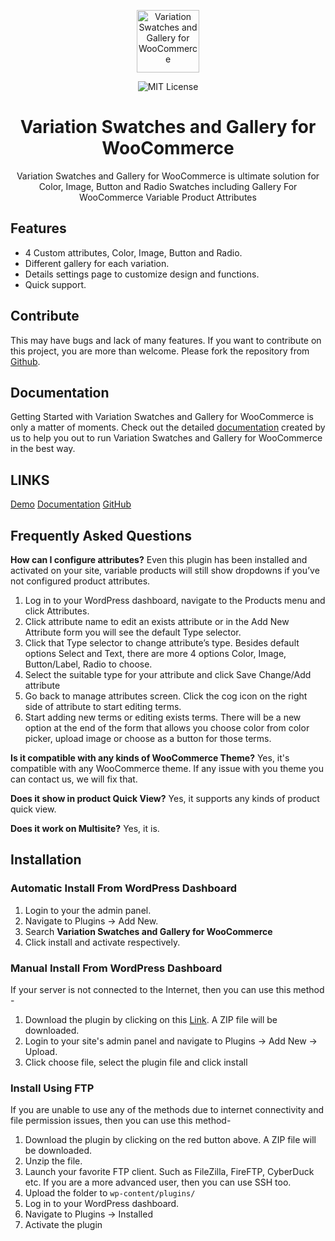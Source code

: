 
<p align="center"><img src="https://demo.zqe.io/app/plugins/variation-swatches-and-gallery/admin/imgs/icon.svg" height="100" alt="Variation Swatches and Gallery for WooCommerce" /></p>

<p align="center">
  <img alt="MIT License" src="https://img.shields.io/github/license/zqelab/variation-swatches-and-gallery?color=%23525ddc&style=flat-square" />
</p>

<h1 align="center"><strong>Variation Swatches and Gallery for WooCommerce</strong></h1>

<p align="center">
  Variation Swatches and Gallery for WooCommerce is ultimate solution for Color, Image, Button and Radio Swatches including Gallery For WooCommerce Variable Product Attributes 
</p>

## Features

* 4 Custom attributes, Color, Image, Button and Radio.
* Different gallery for each variation.
* Details settings page to customize design and functions.
* Quick support.

## Contribute

This may have bugs and lack of many features. If you want to contribute on this project, you are more than welcome. Please fork the repository from [Github](https://github.com/zqelab/variation-swatches-and-gallery).

## Documentation

Getting Started with Variation Swatches and Gallery for WooCommerce is only a matter of moments.
Check out the detailed [documentation](https://zqe.io/docs/variation-swatches-and-gallery-documentation/) created by us to help you out to run Variation Swatches and Gallery for WooCommerce in the best way.

## LINKS

[Demo](https://demo.zqe.io/variation-swatches-and-gallery)
[Documentation](https://zqe.io/docs/variation-swatches-and-gallery-documentation)
[GitHub](https://github.com/akdevs/variation-swatches-and-gallery)

## Frequently Asked Questions

 **How can I configure attributes?**
Even this plugin has been installed and activated on your site, variable products will still show dropdowns if you’ve not configured product attributes.

1. Log in to your WordPress dashboard, navigate to the Products menu and click Attributes.
2. Click attribute name to edit an exists attribute or in the Add New Attribute form you will see the default Type selector.
3. Click that Type selector to change attribute’s type. Besides default options Select and Text, there are more 4 options Color, Image, Button/Label, Radio to choose.
4. Select the suitable type for your attribute and click Save Change/Add attribute
5. Go back to manage attributes screen. Click the cog icon on the right side of attribute to start editing terms.
6. Start adding new terms or editing exists terms. There will be a new option at the end of the form that allows you choose  color from color picker, upload image or choose as a button for those terms.

**Is it compatible with any kinds of WooCommerce Theme?** 
Yes, it's compatible with any WooCommerce theme. If any issue with you theme you can contact us, we will fix that. 

**Does it show in product Quick View?** 
Yes, it supports any kinds of product quick view.

**Does it work on Multisite?**
Yes, it is.

## Installation

### Automatic Install From WordPress Dashboard

1. Login to your the admin panel.
2. Navigate to Plugins -> Add New.
3. Search **Variation Swatches and Gallery for WooCommerce**
4. Click install and activate respectively.

### Manual Install From WordPress Dashboard

If your server is not connected to the Internet, then you can use this method - 

1. Download the plugin by clicking on this [Link](https://downloads.wordpress.org/plugin/variation-swatches-and-gallery.zip). A ZIP file will be downloaded.
2. Login to your site's admin panel and navigate to Plugins -> Add New -> Upload.
3. Click choose file, select the plugin file and click install

### Install Using FTP

If you are unable to use any of the methods due to internet connectivity and file permission issues, then you can use this method-

1. Download the plugin by clicking on the red button above. A ZIP file will be downloaded.
2. Unzip the file.
3. Launch your favorite FTP client. Such as FileZilla, FireFTP, CyberDuck etc. If you are a more advanced user, then you can use SSH too.
4. Upload the folder to `wp-content/plugins/`
5. Log in to your WordPress dashboard.
6. Navigate to Plugins -> Installed
7. Activate the plugin